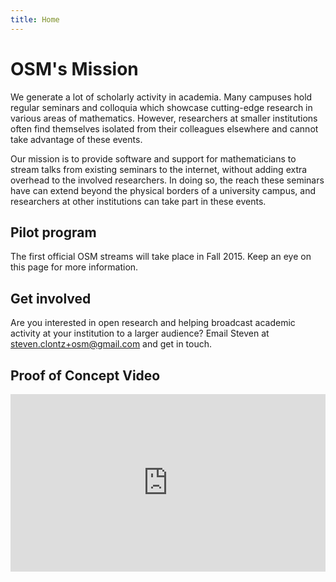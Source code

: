 ```yaml
---
title: Home
---
```


# OSM's Mission

We generate a lot of scholarly activity in academia. Many
campuses hold regular seminars and colloquia which showcase cutting-edge
research in various areas of mathematics. However, researchers at smaller
institutions often find
themselves isolated from their colleagues elsewhere and
cannot take advantage of these events.

Our mission is to provide software
and support for mathematicians to stream talks from existing seminars
to the internet, without adding extra overhead to the involved researchers.
In doing so, the reach these seminars have can extend
beyond the physical borders of a university campus, and researchers at
other institutions can take part in these events.

## Pilot program

The first official OSM streams will take place in Fall 2015. Keep an eye
on this page for more information.

## Get involved

Are you interested in open research and helping broadcast academic
activity at your institution to a larger audience? Email Steven at
[steven.clontz+osm@gmail.com](mailto:steven.clontz+osm@gmail.com) and get in touch.

## Proof of Concept Video

<div class="row"><div class="col-md-offset-1 col-md-10 col-xs-12"><style>.embed-container { position: relative; padding-bottom: 56.25%; height: 0; overflow: hidden; max-width: 100%; } .embed-container iframe, .embed-container object, .embed-container embed { position: absolute; top: 0; left: 0; width: 100%; height: 100%; }</style><div class='embed-container'><iframe src="https://www.youtube.com/embed/MzTxNPL8YZY?rel=0&amp;controls=0&amp;showinfo=0&amp;start=66" frameborder="0" allowfullscreen></iframe></div></div></div>
